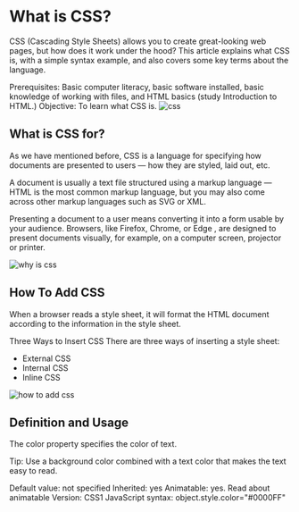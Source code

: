 # What is CSS?

CSS (Cascading Style Sheets) allows you to create great-looking web pages, but how does it work under the hood? This article explains what CSS is, with a simple syntax example, and also covers some key terms about the language.

Prerequisites:	Basic computer literacy, basic software installed, basic knowledge of working with files, and HTML basics (study Introduction to HTML.)
Objective:	To learn what CSS is.
![css](https://www.w3docs.com/uploads/media/default/0001/05/6d07a36ebe6d55273b39440f2391f1d7e6d4092a.png)


## What is CSS for?
As we have mentioned before, CSS is a language for specifying how documents are presented to users — how they are styled, laid out, etc.

A document is usually a text file structured using a markup language — HTML is the most common markup language, but you may also come across other markup languages such as SVG or XML.

Presenting a document to a user means converting it into a form usable by your audience. Browsers, like Firefox, Chrome, or Edge , are designed to present documents visually, for example, on a computer screen, projector or printer.


![why is css](https://cdn.educba.com/academy/wp-content/uploads/2019/03/Introduction-To-CSS-1.jpg)


## How To Add CSS
When a browser reads a style sheet, it will format the HTML document according to the information in the style sheet.

Three Ways to Insert CSS
There are three ways of inserting a style sheet:

* External CSS
* Internal CSS
* Inline CSS


![how to add css ](https://code-boxx.com/wp-content/uploads/2018/05/cover-css-html.jpg)


## Definition and Usage
The color property specifies the color of text.

Tip: Use a background color combined with a text color that makes the text easy to read.

Default value:	not specified
Inherited:	yes
Animatable:	yes. Read about animatable
Version:	CSS1
JavaScript syntax:	object.style.color="#0000FF"

